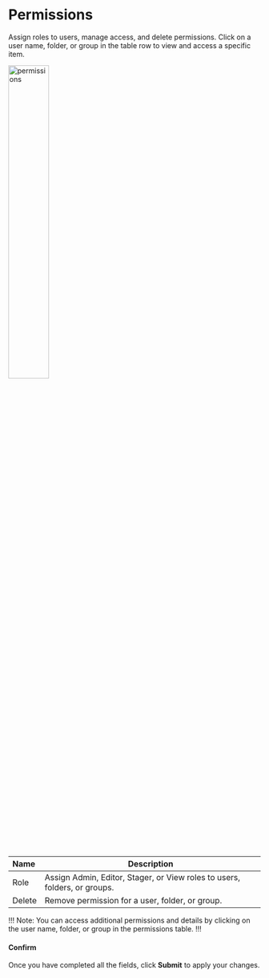 # Permissions

Assign roles to users, manage access, and delete permissions. Click on a user name, folder, or group in the table row to view and access a specific item. 

<img src="/../../../images/permissions.png" alt="permissions" style="width: 40%; display: block"></a>

**Name** | **Description** 
:--- | ---
Role | Assign Admin, Editor, Stager, or View roles to users, folders, or groups.
Delete | Remove permission for a user, folder, or group.

!!! Note:
You can access additional permissions and details by clicking on the user name, folder, or group in the permissions table.
!!!

#### Confirm

Once you have completed all the fields, click **Submit** to apply your changes.


